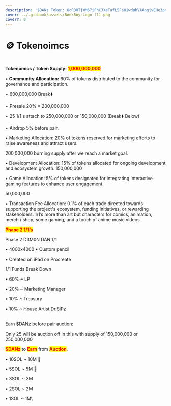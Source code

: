 ```yaml
---
description: '$DANz Token: 6cRBHTjWM67iFhC3XeTafL5FsHiwduhVAAngjvEHe3px'
cover: ../.gitbook/assets/BonkBoy-Logo (1).png
coverY: 0
---
```


# 🪙 Tokenoimcs



\
**Tokenomics / Token Supply:** <mark style="color:red;">**1,000,000,000**</mark>&#x20;

• **Community Allocation:** 60% of tokens distributed to the community for governance and participation. &#x20;

\~ 600,000,000  Break⬇️&#x20;

\~ Presale 20% = 200,000,000&#x20;

\~ 25 1/1's attach to 250,000,000 or 150,000,000 (Break⬇️ Below)&#x20;

\~ Airdrop 5% before pair.&#x20;

• Marketing Allocation: 20% of tokens reserved for marketing efforts to raise awareness and attract users. &#x20;

200,000,000 burning supply after we reach a market goal.&#x20;

• Development Allocation: 15% of tokens allocated for ongoing development and ecosystem growth. 150,000,000&#x20;

• Game Allocation: 5% of tokens designated for integrating interactive gaming features to enhance user engagement.&#x20;

50,000,000&#x20;

• Transaction Fee Allocation: 0.1% of each trade directed towards supporting the project's ecosystem, funding initiatives, or rewarding stakeholders. 1/1’s more than art but characters for comics, animation, merch / shop, some gaming, and a touch of anime music videos.



<mark style="color:red;">**Phase 2 1/1’s**</mark>

Phase 2 D3M0N DAN 1/1&#x20;

• 4000x4000 • Custom pencil&#x20;

• Created on iPad on Procreate

1/1 Funds Break Down&#x20;

• 60% \~ LP&#x20;

• 20% \~ Marketing Manager&#x20;

• 10% \~ Treasury&#x20;

• 10% \~ House Artist Dr.SiPz&#x20;

\
Earn $DANz before pair auction:&#x20;

Only 25 will be auction off in this with supply of 150,000,000 or 250,000,000&#x20;

<mark style="color:red;">**$DANz**</mark> to <mark style="color:red;">**Earn**</mark> from <mark style="color:red;">**Auction**</mark>.&#x20;

• 10SOL \~ 10M :whale2:&#x20;

• 5SOL \~ 5M :whale2:&#x20;

• 3SOL \~ 3M

• 2SOL \~ 2M&#x20;

• 1SOL \~ 1M\




###














